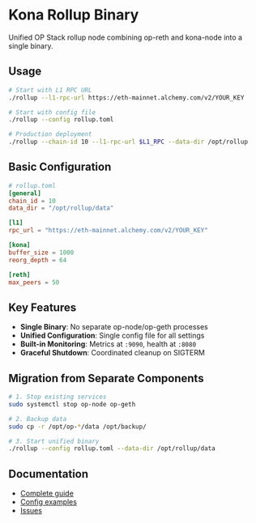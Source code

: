 # Kona Rollup Binary

Unified OP Stack rollup node combining op-reth and kona-node into a single binary.

## Usage

```bash
# Start with L1 RPC URL
./rollup --l1-rpc-url https://eth-mainnet.alchemy.com/v2/YOUR_KEY

# Start with config file
./rollup --config rollup.toml

# Production deployment
./rollup --chain-id 10 --l1-rpc-url $L1_RPC --data-dir /opt/rollup
```

## Basic Configuration

```toml
# rollup.toml
[general]
chain_id = 10
data_dir = "/opt/rollup/data"

[l1]
rpc_url = "https://eth-mainnet.alchemy.com/v2/YOUR_KEY"

[kona]
buffer_size = 1000
reorg_depth = 64

[reth]
max_peers = 50
```

## Key Features

- **Single Binary**: No separate op-node/op-geth processes
- **Unified Configuration**: Single config file for all settings
- **Built-in Monitoring**: Metrics at `:9090`, health at `:8080`
- **Graceful Shutdown**: Coordinated cleanup on SIGTERM

## Migration from Separate Components

```bash
# 1. Stop existing services
sudo systemctl stop op-node op-geth

# 2. Backup data
sudo cp -r /opt/op-*/data /opt/backup/

# 3. Start unified binary
./rollup --config rollup.toml --data-dir /opt/rollup/data
```

## Documentation

- [Complete guide](../../docs/rollup.md)
- [Config examples](../../docs/config-examples/)
- [Issues](https://github.com/op-rs/kona/issues)